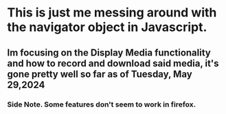# This is just me messing around with the navigator object in Javascript.
## Im focusing on the Display Media functionality and how to record and download said media, it's gone pretty well so far as of Tuesday, May 29,2024

### Side Note. Some features don't seem to work in firefox.
